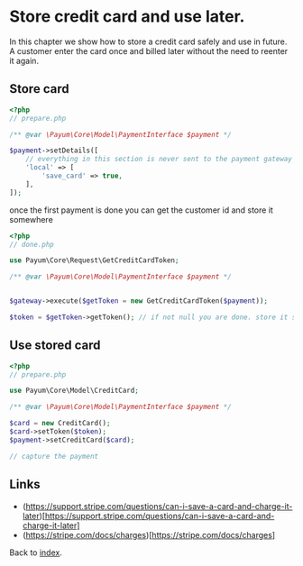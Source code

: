 # Store credit card and use later.

In this chapter we show how to store a credit card safely and use in future.
A customer enter the card once and billed later without the need to reenter it again.

## Store card

```php
<?php
// prepare.php

/** @var \Payum\Core\Model\PaymentInterface $payment */

$payment->setDetails([
    // everything in this section is never sent to the payment gateway
    'local' => [
        'save_card' => true,
    ],
]);
```

once the first payment is done you can get the customer id and store it somewhere

```php
<?php
// done.php

use Payum\Core\Request\GetCreditCardToken;

/** @var \Payum\Core\Model\PaymentInterface $payment */


$gateway->execute($getToken = new GetCreditCardToken($payment));

$token = $getToken->getToken(); // if not null you are done. store it somewhere
```

## Use stored card

```php
<?php
// prepare.php

use Payum\Core\Model\CreditCard;

/** @var \Payum\Core\Model\PaymentInterface $payment */

$card = new CreditCard();
$card->setToken($token);
$payment->setCreditCard($card);

// capture the payment
```

## Links

* (https://support.stripe.com/questions/can-i-save-a-card-and-charge-it-later)[https://support.stripe.com/questions/can-i-save-a-card-and-charge-it-later]
* (https://stripe.com/docs/charges)[https://stripe.com/docs/charges]

Back to [index](index.md).